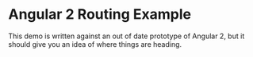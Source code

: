 # Angular 2 Routing Example

This demo is written against an out of date prototype of Angular 2,
but it should give you an idea of where things are heading.
